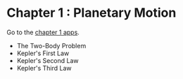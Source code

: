 # Chapter 1 : Planetary Motion

Go to the [chapter 1 apps](https://epfl-astrophysics-i.github.io/chapter1/).

- The Two-Body Problem
- Kepler's First Law
- Kepler's Second Law
- Kepler's Third Law
